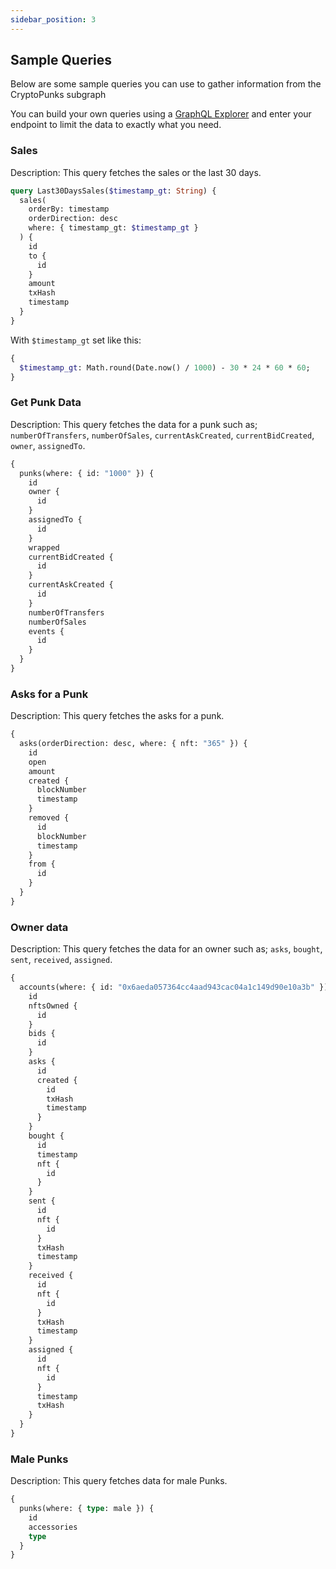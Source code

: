 ```yaml
---
sidebar_position: 3
---
```


## Sample Queries

Below are some sample queries you can use to gather information from the CryptoPunks subgraph

You can build your own queries using a [GraphQL Explorer](https://graphiql-online.com/graphiql) and enter your endpoint to limit the data to exactly what you need.

### Sales

Description: This query fetches the sales or the last 30 days.

```graphql
query Last30DaysSales($timestamp_gt: String) {
  sales(
    orderBy: timestamp
    orderDirection: desc
    where: { timestamp_gt: $timestamp_gt }
  ) {
    id
    to {
      id
    }
    amount
    txHash
    timestamp
  }
}
```

With `$timestamp_gt` set like this:

```graphql
{
  $timestamp_gt: Math.round(Date.now() / 1000) - 30 * 24 * 60 * 60;
}
```

### Get Punk Data

Description: This query fetches the data for a punk such as; `numberOfTransfers`, `numberOfSales`, `currentAskCreated`, `currentBidCreated`, `owner`, `assignedTo`.

```graphql
{
  punks(where: { id: "1000" }) {
    id
    owner {
      id
    }
    assignedTo {
      id
    }
    wrapped
    currentBidCreated {
      id
    }
    currentAskCreated {
      id
    }
    numberOfTransfers
    numberOfSales
    events {
      id
    }
  }
}
```

### Asks for a Punk

Description: This query fetches the asks for a punk.

```graphql
{
  asks(orderDirection: desc, where: { nft: "365" }) {
    id
    open
    amount
    created {
      blockNumber
      timestamp
    }
    removed {
      id
      blockNumber
      timestamp
    }
    from {
      id
    }
  }
}
```

### Owner data

Description: This query fetches the data for an owner such as; `asks`, `bought`, `sent`, `received`, `assigned`.

```graphql
{
  accounts(where: { id: "0x6aeda057364cc4aad943cac04a1c149d90e10a3b" }) {
    id
    nftsOwned {
      id
    }
    bids {
      id
    }
    asks {
      id
      created {
        id
        txHash
        timestamp
      }
    }
    bought {
      id
      timestamp
      nft {
        id
      }
    }
    sent {
      id
      nft {
        id
      }
      txHash
      timestamp
    }
    received {
      id
      nft {
        id
      }
      txHash
      timestamp
    }
    assigned {
      id
      nft {
        id
      }
      timestamp
      txHash
    }
  }
}
```

### Male Punks

Description: This query fetches data for male Punks.

```graphql
{
  punks(where: { type: male }) {
    id
    accessories
    type
  }
}
```
